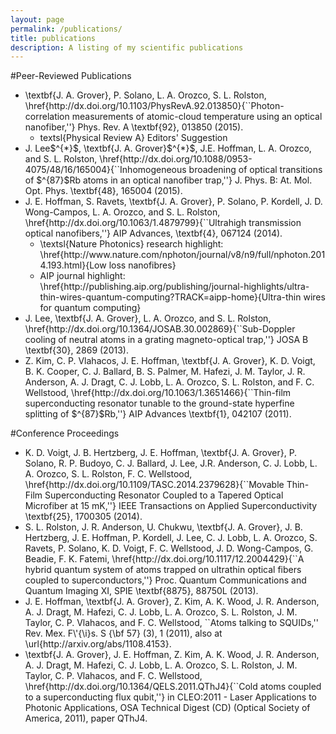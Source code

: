 ```yaml
---
layout: page
permalink: /publications/
title: publications
description: A listing of my scientific publications
---
```


#Peer-Reviewed Publications

<ul>
	<li>\textbf{J. A. Grover}, P. Solano, L. A. Orozco, S. L. Rolston, 	\href{http://dx.doi.org/10.1103/PhysRevA.92.013850}{``Photon-correlation measurements of atomic-cloud temperature using an optical 	nanofiber,''} Phys. Rev. A \textbf{92}, 013850 (2015).
	<ul>
		<li>textsl{Physical Review A} Editors' Suggestion</li>
	</ul>
	</li>	
	<li>
	J. Lee$^{*}$, \textbf{J. A. Grover}$^{*}$, J.E. Hoffman, L. A. Orozco, and S. L. Rolston, 		\href{http://dx.doi.org/10.1088/0953-4075/48/16/165004}{``Inhomogeneous broadening of optical transitions of $^{87}$Rb atoms in an 	optical nanofiber trap,''} J. Phys. B: At. Mol. Opt. Phys. \textbf{48}, 165004 (2015).
	</li>
	<li>
	J. E. Hoffman, S. Ravets, \textbf{J. A. Grover}, P. Solano, P. Kordell, J. D. Wong-Campos, L. A. Orozco, and S. L. Rolston, 	\href{http://dx.doi.org/10.1063/1.4879799}{``Ultrahigh transmission optical nanofibers,''} AIP Advances, \textbf{4}, 067124 (2014).
	<ul>
		<li>\textsl{Nature Photonics} research highlight: 	\href{http://www.nature.com/nphoton/journal/v8/n9/full/nphoton.2014.193.html}{Low loss nanofibres}</li>
		<li>AIP journal highlight: 	\href{http://publishing.aip.org/publishing/journal-highlights/ultra-thin-wires-quantum-computing?TRACK=aipp-home}{Ultra-thin wires for quantum computing}</li>
	</ul>
	</li>
	<li>
 J. Lee, \textbf{J. A. Grover}, L. A. Orozco, and S. L. Rolston, \href{http://dx.doi.org/10.1364/JOSAB.30.002869}{``Sub-Doppler cooling of neutral atoms in a grating magneto-optical trap,''} JOSA B \textbf{30}, 2869 (2013).
	</li>
	<li>
	Z. Kim, C. P. Vlahacos, J. E. Hoffman, \textbf{J. A. Grover}, K. D. Voigt, B. K. Cooper, C. J. Ballard, B. S. Palmer, M. Hafezi, 	J. M. Taylor, J. R. Anderson, A. J. Dragt, C. J. Lobb, L. A. Orozco, S. L. Rolston, and F. C. Wellstood, 	\href{http://dx.doi.org/10.1063/1.3651466}{``Thin-film superconducting resonator tunable to the ground-state hyperfine splitting of $^{87}$Rb,''} AIP Advances \textbf{1}, 042107 (2011).
	</li>
</ul>

#Conference Proceedings

<ul>
	<li>
	K. D. Voigt, J. B. Hertzberg, J. E. Hoffman, \textbf{J. A. Grover}, P. Solano, R. P. Budoyo, C. J. Ballard, J. Lee, J.R. 	Anderson, C. J. Lobb, L. A. Orozco, S. L. Rolston, F. C. Wellstood, \href{http://dx.doi.org/10.1109/TASC.2014.2379628}{``Movable Thin-Film Superconducting Resonator Coupled to a Tapered Optical Microfiber at 15 mK,''}  IEEE Transactions on Applied Superconductivity \textbf{25}, 1700305 (2014).
	</li>
	<li>
	S. L. Rolston, J. R. Anderson, U. Chukwu, \textbf{J. A. Grover}, J. B. Hertzberg, J. E. Hoffman, P. Kordell, J. Lee, C. J. Lobb, L. A. Orozco, S. Ravets, P. Solano, K. D. Voigt, F. C. Wellstood, J. D. Wong-Campos, G. Beadie, F. K. Fatemi, \href{http://dx.doi.org/10.1117/12.2004429}{``A hybrid quantum system of atoms trapped on ultrathin optical fibers coupled to superconductors,''} Proc. Quantum Communications and Quantum Imaging XI, SPIE \textbf{8875}, 88750L (2013).
	</li>
	<li>
	J. E. Hoffman, \textbf{J. A. Grover}, Z. Kim, A. K. Wood, J. R. Anderson, A. J. Dragt, M. Hafezi, C. J. Lobb, L. A. Orozco, S. L. Rolston, J. M. Taylor, C. P. Vlahacos, and F. C. Wellstood, ``Atoms talking to SQUIDs,'' Rev. Mex. F\'{\i}s. S {\bf 57} (3), 1 (2011), also at \url{http://arxiv.org/abs/1108.4153}.
	</li>
	<li>
	\textbf{J. A. Grover}, J. E. Hoffman, Z. Kim, A. K. Wood, J. R. Anderson, A. J. Dragt, M. Hafezi, C. J. Lobb, L. A. Orozco, S. L. 	Rolston, J. M. Taylor, C. P. Vlahacos, and F. C. Wellstood, \href{http://dx.doi.org/10.1364/QELS.2011.QThJ4}{``Cold atoms coupled 	to a superconducting flux qubit,''} in CLEO:2011 - Laser Applications to Photonic Applications, OSA Technical Digest (CD) (Optical 	Society of America, 2011), paper QThJ4. 
	</li>
</ul>

<!--
<ul class="post-list">
{% for poem in site.publications reversed %}
    <li>
        <h2><a class="poem-title" href="{{ poem.url | prepend: site.baseurl }}">{{ poem.title }}</a></h2>
        <p class="post-meta">{{ poem.date | date: '%B %-d, %Y — %H:%M' }}</p>
      </li>
{% endfor %}
</ul>
-->
